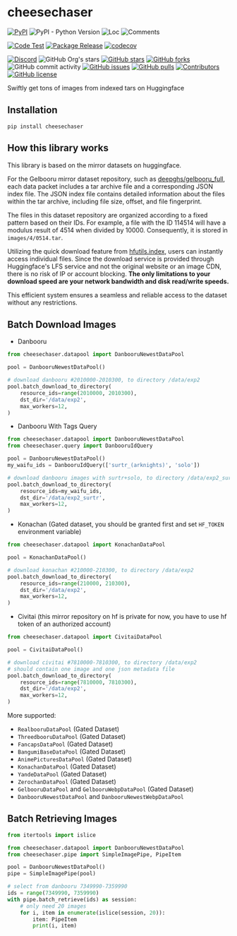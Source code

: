 # cheesechaser

[![PyPI](https://img.shields.io/pypi/v/cheesechaser)](https://pypi.org/project/cheesechaser/)
![PyPI - Python Version](https://img.shields.io/pypi/pyversions/cheesechaser)
![Loc](https://img.shields.io/endpoint?url=https://gist.githubusercontent.com/narugo1992/eedf334ff9d7ff02e7ec9535e43a1faa/raw/loc.json)
![Comments](https://img.shields.io/endpoint?url=https://gist.githubusercontent.com/narugo1992/eedf334ff9d7ff02e7ec9535e43a1faa/raw/comments.json)

[![Code Test](https://github.com/deepghs/cheesechaser/workflows/Code%20Test/badge.svg)](https://github.com/deepghs/cheesechaser/actions?query=workflow%3A%22Code+Test%22)
[![Package Release](https://github.com/deepghs/cheesechaser/workflows/Package%20Release/badge.svg)](https://github.com/deepghs/cheesechaser/actions?query=workflow%3A%22Package+Release%22)
[![codecov](https://codecov.io/gh/deepghs/cheesechaser/branch/main/graph/badge.svg?token=XJVDP4EFAT)](https://codecov.io/gh/deepghs/cheesechaser)

[![Discord](https://img.shields.io/discord/1157587327879745558?style=social&logo=discord&link=https%3A%2F%2Fdiscord.gg%2FTwdHJ42N72)](https://discord.gg/TwdHJ42N72)
![GitHub Org's stars](https://img.shields.io/github/stars/deepghs)
[![GitHub stars](https://img.shields.io/github/stars/deepghs/cheesechaser)](https://github.com/deepghs/cheesechaser/stargazers)
[![GitHub forks](https://img.shields.io/github/forks/deepghs/cheesechaser)](https://github.com/deepghs/cheesechaser/network)
![GitHub commit activity](https://img.shields.io/github/commit-activity/m/deepghs/cheesechaser)
[![GitHub issues](https://img.shields.io/github/issues/deepghs/cheesechaser)](https://github.com/deepghs/cheesechaser/issues)
[![GitHub pulls](https://img.shields.io/github/issues-pr/deepghs/cheesechaser)](https://github.com/deepghs/cheesechaser/pulls)
[![Contributors](https://img.shields.io/github/contributors/deepghs/cheesechaser)](https://github.com/deepghs/cheesechaser/graphs/contributors)
[![GitHub license](https://img.shields.io/github/license/deepghs/cheesechaser)](https://github.com/deepghs/cheesechaser/blob/master/LICENSE)

Swiftly get tons of images from indexed tars on Huggingface

## Installation

```shell
pip install cheesechaser
```

## How this library works

This library is based on the mirror datasets on huggingface.

For the Gelbooru mirror dataset repository, such
as [deepghs/gelbooru_full](https://huggingface.co/datasets/deepghs/gelbooru_full), each data packet includes a tar
archive file and a corresponding JSON index file. The JSON index file contains detailed information about the files
within the tar archive, including file size, offset, and file fingerprint.

The files in this dataset repository are organized according to a fixed pattern based on their IDs. For example, a file
with the ID 114514 will have a modulus result of 4514 when divided by 10000. Consequently, it is stored
in `images/4/0514.tar`.

Utilizing the quick download feature
from [hfutils.index](https://deepghs.github.io/hfutils/main/api_doc/index/index.html), users can instantly access
individual files. Since the download service is provided through Huggingface's LFS service and not the original website
or an image CDN, there is no risk of IP or account blocking. **The only limitations to your download speed are your
network bandwidth and disk read/write speeds.**

This efficient system ensures a seamless and reliable access to the dataset without any restrictions.

## Batch Download Images

* Danbooru

```python
from cheesechaser.datapool import DanbooruNewestDataPool

pool = DanbooruNewestDataPool()

# download danbooru #2010000-2010300, to directory /data/exp2
pool.batch_download_to_directory(
    resource_ids=range(2010000, 2010300),
    dst_dir='/data/exp2',
    max_workers=12,
)
```

* Danbooru With Tags Query

```python
from cheesechaser.datapool import DanbooruNewestDataPool
from cheesechaser.query import DanbooruIdQuery

pool = DanbooruNewestDataPool()
my_waifu_ids = DanbooruIdQuery(['surtr_(arknights)', 'solo'])

# download danbooru images with surtr+solo, to directory /data/exp2_surtr
pool.batch_download_to_directory(
    resource_ids=my_waifu_ids,
    dst_dir='/data/exp2_surtr',
    max_workers=12,
)
```

* Konachan (Gated dataset, you should be granted first and set `HF_TOKEN` environment variable)

```python
from cheesechaser.datapool import KonachanDataPool

pool = KonachanDataPool()

# download konachan #210000-210300, to directory /data/exp2
pool.batch_download_to_directory(
    resource_ids=range(210000, 210300),
    dst_dir='/data/exp2',
    max_workers=12,
)
```

* Civitai (this mirror repository on hf is private for now, you have to use hf token of an authorized account)

```python
from cheesechaser.datapool import CivitaiDataPool

pool = CivitaiDataPool()

# download civitai #7810000-7810300, to directory /data/exp2
# should contain one image and one json metadata file
pool.batch_download_to_directory(
    resource_ids=range(7810000, 7810300),
    dst_dir='/data/exp2',
    max_workers=12,
)
```

More supported:

* `RealbooruDataPool` (Gated Dataset)
* `ThreedbooruDataPool` (Gated Dataset)
* `FancapsDataPool` (Gated Dataset)
* `BangumiBaseDataPool` (Gated Dataset)
* `AnimePicturesDataPool` (Gated Dataset)
* `KonachanDataPool` (Gated Dataset)
* `YandeDataPool` (Gated Dataset)
* `ZerochanDataPool` (Gated Dataset)
* `GelbooruDataPool` and `GelbooruWebpDataPool` (Gated Dataset)
* `DanbooruNewestDataPool` and `DanbooruNewestWebpDataPool`

## Batch Retrieving Images

```python
from itertools import islice

from cheesechaser.datapool import DanbooruNewestDataPool
from cheesechaser.pipe import SimpleImagePipe, PipeItem

pool = DanbooruNewestDataPool()
pipe = SimpleImagePipe(pool)

# select from danbooru 7349990-7359990
ids = range(7349990, 7359990)
with pipe.batch_retrieve(ids) as session:
    # only need 20 images
    for i, item in enumerate(islice(session, 20)):
        item: PipeItem
        print(i, item)

```
